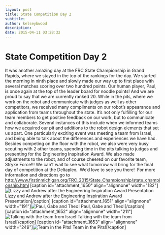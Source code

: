 ```yaml
---
layout: post
title: State Competition Day 2
subtitle:
author: kelseybwood
description:
date: 2015-04-11 03:28:32
---
```


# State Competition Day 2

It was another amazing day at the FRC State Championship in Grand Rapids, where we stayed in the top of the rankings for the day. We started the morning in ninth place and slowly made our way up to first place with several matches scoring over two hundred points. Our human player, Paul, is once again at the top of the leader board for noodle points! And we are proud to say that we are currently ranked 20. While in the pits, where we work on the robot and communicate with judges as well as other competitors, we received many compliments on our robot’s appearance and application from teams throughout the state. It’s not only fulfilling for our team members to get positive feedback on our work, but to communicate and collaborate. Several instances of this include when we informed teams how we acquired our pit and additions to the robot design elements that set us apart. One particularly exciting event was meeting a team from Israel, and being able to talk about the differences and experiences we have had. Besides competing on the floor with the robot, we also were very busy scouting with 2 other teams, spending time in the pits talking to judges and presenting for the Engineering Inspiration Award. We also made adjustments to the robot, and of course cheered on our favorite team, Stryke Force!!! We can’t wait to see what tomorrow will bring for the final day of competition at the Deltaplex.  We’d love to see you there!  For more information and directions go to <http://www.firstinmichigan.org/FRC_2015/State_Championship/state_championship.html> [caption id="attachment_1650" align="alignnone" width="182"]![Lizzy and Andrew after the Engineering Inspiration Award Presentation](/wp-content/uploads/2015/04/Lizzy-and-Andrew.jpg) Lizzy and Andrew after the Engineering Inspiration Award Presentation[/caption] [caption id="attachment_1651" align="alignnone" width="191"]![Paul, Gabe and Theo!](http://strykeforce.org/wp-content/uploads/2015/04/The-boys.png) Paul, Gabe and Theo![/caption] [caption id="attachment_1652" align="alignnone" width="211"]![Talking with the team from Israel ](http://strykeforce.org/wp-content/uploads/2015/04/The-isreal-team.png) Talking with the team from Israel[/caption] [caption id="attachment_1653" align="alignnone" width="249"]![Team in the Pits!](http://strykeforce.org/wp-content/uploads/2015/04/In-the-pits.png) Team in the Pits![/caption]
